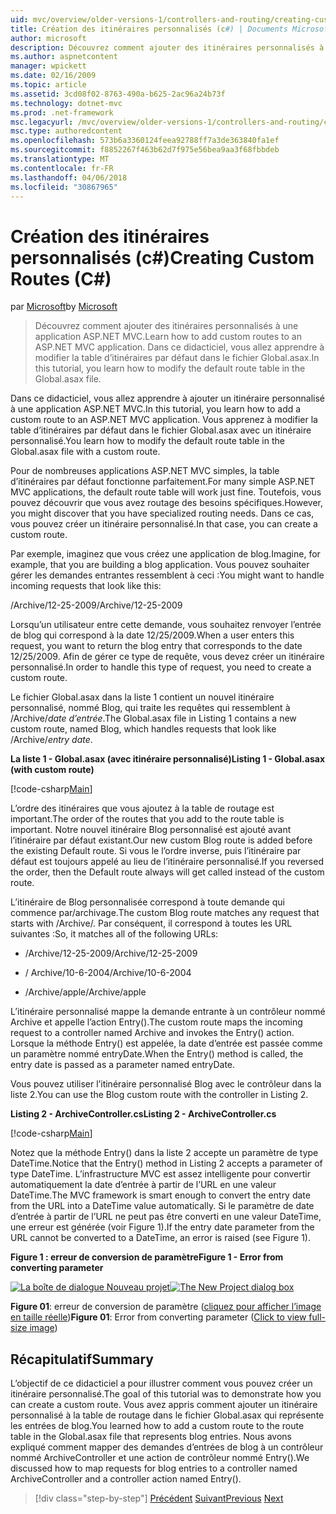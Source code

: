 ```yaml
---
uid: mvc/overview/older-versions-1/controllers-and-routing/creating-custom-routes-cs
title: Création des itinéraires personnalisés (c#) | Documents Microsoft
author: microsoft
description: Découvrez comment ajouter des itinéraires personnalisés à une application ASP.NET MVC. Dans ce didacticiel, vous allez apprendre à modifier la table d’itinéraires par défaut dans le fichier Global.asax.
ms.author: aspnetcontent
manager: wpickett
ms.date: 02/16/2009
ms.topic: article
ms.assetid: 3cd08f02-8763-490a-b625-2ac96a24b73f
ms.technology: dotnet-mvc
ms.prod: .net-framework
msc.legacyurl: /mvc/overview/older-versions-1/controllers-and-routing/creating-custom-routes-cs
msc.type: authoredcontent
ms.openlocfilehash: 573b6a3360124feea92788ff7a3de363840fa1ef
ms.sourcegitcommit: f8852267f463b62d7f975e56bea9aa3f68fbbdeb
ms.translationtype: MT
ms.contentlocale: fr-FR
ms.lasthandoff: 04/06/2018
ms.locfileid: "30867965"
---
```

<a name="creating-custom-routes-c"></a><span data-ttu-id="9c023-104">Création des itinéraires personnalisés (c#)</span><span class="sxs-lookup"><span data-stu-id="9c023-104">Creating Custom Routes (C#)</span></span>
====================
<span data-ttu-id="9c023-105">par [Microsoft](https://github.com/microsoft)</span><span class="sxs-lookup"><span data-stu-id="9c023-105">by [Microsoft](https://github.com/microsoft)</span></span>

> <span data-ttu-id="9c023-106">Découvrez comment ajouter des itinéraires personnalisés à une application ASP.NET MVC.</span><span class="sxs-lookup"><span data-stu-id="9c023-106">Learn how to add custom routes to an ASP.NET MVC application.</span></span> <span data-ttu-id="9c023-107">Dans ce didacticiel, vous allez apprendre à modifier la table d’itinéraires par défaut dans le fichier Global.asax.</span><span class="sxs-lookup"><span data-stu-id="9c023-107">In this tutorial, you learn how to modify the default route table in the Global.asax file.</span></span>


<span data-ttu-id="9c023-108">Dans ce didacticiel, vous allez apprendre à ajouter un itinéraire personnalisé à une application ASP.NET MVC.</span><span class="sxs-lookup"><span data-stu-id="9c023-108">In this tutorial, you learn how to add a custom route to an ASP.NET MVC application.</span></span> <span data-ttu-id="9c023-109">Vous apprenez à modifier la table d’itinéraires par défaut dans le fichier Global.asax avec un itinéraire personnalisé.</span><span class="sxs-lookup"><span data-stu-id="9c023-109">You learn how to modify the default route table in the Global.asax file with a custom route.</span></span>

<span data-ttu-id="9c023-110">Pour de nombreuses applications ASP.NET MVC simples, la table d’itinéraires par défaut fonctionne parfaitement.</span><span class="sxs-lookup"><span data-stu-id="9c023-110">For many simple ASP.NET MVC applications, the default route table will work just fine.</span></span> <span data-ttu-id="9c023-111">Toutefois, vous pouvez découvrir que vous avez routage des besoins spécifiques.</span><span class="sxs-lookup"><span data-stu-id="9c023-111">However, you might discover that you have specialized routing needs.</span></span> <span data-ttu-id="9c023-112">Dans ce cas, vous pouvez créer un itinéraire personnalisé.</span><span class="sxs-lookup"><span data-stu-id="9c023-112">In that case, you can create a custom route.</span></span>

<span data-ttu-id="9c023-113">Par exemple, imaginez que vous créez une application de blog.</span><span class="sxs-lookup"><span data-stu-id="9c023-113">Imagine, for example, that you are building a blog application.</span></span> <span data-ttu-id="9c023-114">Vous pouvez souhaiter gérer les demandes entrantes ressemblent à ceci :</span><span class="sxs-lookup"><span data-stu-id="9c023-114">You might want to handle incoming requests that look like this:</span></span>

<span data-ttu-id="9c023-115">/Archive/12-25-2009</span><span class="sxs-lookup"><span data-stu-id="9c023-115">/Archive/12-25-2009</span></span>

<span data-ttu-id="9c023-116">Lorsqu’un utilisateur entre cette demande, vous souhaitez renvoyer l’entrée de blog qui correspond à la date 12/25/2009.</span><span class="sxs-lookup"><span data-stu-id="9c023-116">When a user enters this request, you want to return the blog entry that corresponds to the date 12/25/2009.</span></span> <span data-ttu-id="9c023-117">Afin de gérer ce type de requête, vous devez créer un itinéraire personnalisé.</span><span class="sxs-lookup"><span data-stu-id="9c023-117">In order to handle this type of request, you need to create a custom route.</span></span>

<span data-ttu-id="9c023-118">Le fichier Global.asax dans la liste 1 contient un nouvel itinéraire personnalisé, nommé Blog, qui traite les requêtes qui ressemblent à /Archive/*date d’entrée*.</span><span class="sxs-lookup"><span data-stu-id="9c023-118">The Global.asax file in Listing 1 contains a new custom route, named Blog, which handles requests that look like /Archive/*entry date*.</span></span>

<span data-ttu-id="9c023-119">**La liste 1 - Global.asax (avec itinéraire personnalisé)**</span><span class="sxs-lookup"><span data-stu-id="9c023-119">**Listing 1 - Global.asax (with custom route)**</span></span>

[!code-csharp[Main](creating-custom-routes-cs/samples/sample1.cs)]

<span data-ttu-id="9c023-120">L’ordre des itinéraires que vous ajoutez à la table de routage est important.</span><span class="sxs-lookup"><span data-stu-id="9c023-120">The order of the routes that you add to the route table is important.</span></span> <span data-ttu-id="9c023-121">Notre nouvel itinéraire Blog personnalisé est ajouté avant l’itinéraire par défaut existant.</span><span class="sxs-lookup"><span data-stu-id="9c023-121">Our new custom Blog route is added before the existing Default route.</span></span> <span data-ttu-id="9c023-122">Si vous le l’ordre inverse, puis l’itinéraire par défaut est toujours appelé au lieu de l’itinéraire personnalisé.</span><span class="sxs-lookup"><span data-stu-id="9c023-122">If you reversed the order, then the Default route always will get called instead of the custom route.</span></span>

<span data-ttu-id="9c023-123">L’itinéraire de Blog personnalisée correspond à toute demande qui commence par/archivage.</span><span class="sxs-lookup"><span data-stu-id="9c023-123">The custom Blog route matches any request that starts with /Archive/.</span></span> <span data-ttu-id="9c023-124">Par conséquent, il correspond à toutes les URL suivantes :</span><span class="sxs-lookup"><span data-stu-id="9c023-124">So, it matches all of the following URLs:</span></span>

- <span data-ttu-id="9c023-125">/Archive/12-25-2009</span><span class="sxs-lookup"><span data-stu-id="9c023-125">/Archive/12-25-2009</span></span>

- <span data-ttu-id="9c023-126">/ Archive/10-6-2004</span><span class="sxs-lookup"><span data-stu-id="9c023-126">/Archive/10-6-2004</span></span>

- <span data-ttu-id="9c023-127">/Archive/apple</span><span class="sxs-lookup"><span data-stu-id="9c023-127">/Archive/apple</span></span>

<span data-ttu-id="9c023-128">L’itinéraire personnalisé mappe la demande entrante à un contrôleur nommé Archive et appelle l’action Entry().</span><span class="sxs-lookup"><span data-stu-id="9c023-128">The custom route maps the incoming request to a controller named Archive and invokes the Entry() action.</span></span> <span data-ttu-id="9c023-129">Lorsque la méthode Entry() est appelée, la date d’entrée est passée comme un paramètre nommé entryDate.</span><span class="sxs-lookup"><span data-stu-id="9c023-129">When the Entry() method is called, the entry date is passed as a parameter named entryDate.</span></span>

<span data-ttu-id="9c023-130">Vous pouvez utiliser l’itinéraire personnalisé Blog avec le contrôleur dans la liste 2.</span><span class="sxs-lookup"><span data-stu-id="9c023-130">You can use the Blog custom route with the controller in Listing 2.</span></span>

<span data-ttu-id="9c023-131">**Listing 2 - ArchiveController.cs**</span><span class="sxs-lookup"><span data-stu-id="9c023-131">**Listing 2 - ArchiveController.cs**</span></span>

[!code-csharp[Main](creating-custom-routes-cs/samples/sample2.cs)]

<span data-ttu-id="9c023-132">Notez que la méthode Entry() dans la liste 2 accepte un paramètre de type DateTime.</span><span class="sxs-lookup"><span data-stu-id="9c023-132">Notice that the Entry() method in Listing 2 accepts a parameter of type DateTime.</span></span> <span data-ttu-id="9c023-133">L’infrastructure MVC est assez intelligente pour convertir automatiquement la date d’entrée à partir de l’URL en une valeur DateTime.</span><span class="sxs-lookup"><span data-stu-id="9c023-133">The MVC framework is smart enough to convert the entry date from the URL into a DateTime value automatically.</span></span> <span data-ttu-id="9c023-134">Si le paramètre de date d’entrée à partir de l’URL ne peut pas être converti en une valeur DateTime, une erreur est générée (voir Figure 1).</span><span class="sxs-lookup"><span data-stu-id="9c023-134">If the entry date parameter from the URL cannot be converted to a DateTime, an error is raised (see Figure 1).</span></span>

<span data-ttu-id="9c023-135">**Figure 1 : erreur de conversion de paramètre**</span><span class="sxs-lookup"><span data-stu-id="9c023-135">**Figure 1 - Error from converting parameter**</span></span>


<span data-ttu-id="9c023-136">[![La boîte de dialogue Nouveau projet](creating-custom-routes-cs/_static/image1.jpg)](creating-custom-routes-cs/_static/image1.png)</span><span class="sxs-lookup"><span data-stu-id="9c023-136">[![The New Project dialog box](creating-custom-routes-cs/_static/image1.jpg)](creating-custom-routes-cs/_static/image1.png)</span></span>

<span data-ttu-id="9c023-137">**Figure 01**: erreur de conversion de paramètre ([cliquez pour afficher l’image en taille réelle](creating-custom-routes-cs/_static/image2.png))</span><span class="sxs-lookup"><span data-stu-id="9c023-137">**Figure 01**: Error from converting parameter ([Click to view full-size image](creating-custom-routes-cs/_static/image2.png))</span></span>


## <a name="summary"></a><span data-ttu-id="9c023-138">Récapitulatif</span><span class="sxs-lookup"><span data-stu-id="9c023-138">Summary</span></span>

<span data-ttu-id="9c023-139">L’objectif de ce didacticiel a pour illustrer comment vous pouvez créer un itinéraire personnalisé.</span><span class="sxs-lookup"><span data-stu-id="9c023-139">The goal of this tutorial was to demonstrate how you can create a custom route.</span></span> <span data-ttu-id="9c023-140">Vous avez appris comment ajouter un itinéraire personnalisé à la table de routage dans le fichier Global.asax qui représente les entrées de blog.</span><span class="sxs-lookup"><span data-stu-id="9c023-140">You learned how to add a custom route to the route table in the Global.asax file that represents blog entries.</span></span> <span data-ttu-id="9c023-141">Nous avons expliqué comment mapper des demandes d’entrées de blog à un contrôleur nommé ArchiveController et une action de contrôleur nommé Entry().</span><span class="sxs-lookup"><span data-stu-id="9c023-141">We discussed how to map requests for blog entries to a controller named ArchiveController and a controller action named Entry().</span></span>

> [!div class="step-by-step"]
> <span data-ttu-id="9c023-142">[Précédent](aspnet-mvc-controllers-overview-cs.md)
> [Suivant](creating-a-route-constraint-cs.md)</span><span class="sxs-lookup"><span data-stu-id="9c023-142">[Previous](aspnet-mvc-controllers-overview-cs.md)
[Next](creating-a-route-constraint-cs.md)</span></span>
